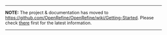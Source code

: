 
---

**NOTE:** The project & documentation has moved to https://github.com/OpenRefine/OpenRefine/wiki/Getting-Started. Please check [there](https://github.com/OpenRefine/OpenRefine/wiki/Getting-Started) first for the latest information.

---
